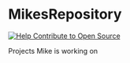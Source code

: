 # MikesRepository

[![Help Contribute to Open Source](https://www.codetriage.com/miracle1mike/mikesrepository/badges/users.svg)](https://www.codetriage.com/miracle1mike/mikesrepository)

Projects Mike is working on
